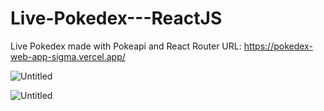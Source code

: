 # Live-Pokedex---ReactJS
Live Pokedex made with Pokeapi and React Router
URL: https://pokedex-web-app-sigma.vercel.app/

![Untitled](https://user-images.githubusercontent.com/84715428/195603152-c59e4afb-b915-45bb-8415-22d0fee7745c.png)


![Untitled](https://user-images.githubusercontent.com/84715428/195603831-25af49be-a94b-4cdc-9d84-4ac431e70cf6.png)
